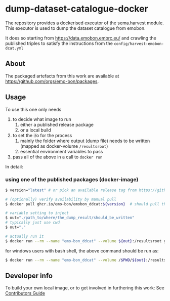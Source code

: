 # dump-dataset-catalogue-docker

The repository provides a dockerised executor of the sema.harvest module. This executor is used to dump the dataset catalogue from emobon.

It does so starting from https://data.emobon.embrc.eu/ and crawling the published triples to satisfy the instructions from the `config/harvest-emobon-dcat.yml`

## About

The packaged artefacts from this work are available at https://github.com/orgs/emo-bon/packages.

## Usage

To use this one only needs

1. to decide what image to run
   1. either a published release package
   2. or a local build
2. to set the i/o for the process
   1. mainly the folder where output (dump file) needs to be written (mapped as docker-volume `/resultsroot`)
   2. essential environment variables to pass
3. pass all of the above in a call to `docker run`

In detail:

### using one of the published packages (docker-image)

```sh
$ version="latest" # or pick an available release tag from https://github.com/orgs/emo-bon/packages

# (optionally) verify availability by manual pull
$ docker pull ghcr.io/emo-bon/emobon_ddcat:${version}  # should pull the image without errors

# variable setting to inject
$ out="./path_to/where/the_dump_result/should_be_written"
# typically just use cwd
$ out="."

# actually run it
$ docker run --rm --name "emo-bon_ddcat" --volume ${out}:/resultsroot ghcr.io/emo-bon/emobon_ddcat:${version}
```

for windows users with bash shell, the above command should be run as:

```sh
$ docker run --rm --name "emo-bon_ddcat" --volume /$PWD/${out}:/resultsroot ghcr.io/emo-bon/emobon_ddcat:${version}"
```

## Developer info

To build your own local image, or to get involved in furthering this work:
See [Contributors Guide](./docs/contribute.md)
